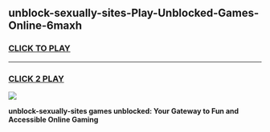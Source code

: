 
## unblock-sexually-sites-Play-Unblocked-Games-Online-6maxh
<h3>
<a href="https://premium76.site?title=unblock-sexually-sites&ref=25A">CLICK TO PLAY</a></h3>
<hr>

<h3>
<a href="https://premium76.site?title=unblock-sexually-sites&ref=25A">CLICK 2 PLAY</a>
  
</h3>

<a href="https://premium76.site?title=unblock-sexually-sites&ref=25A"><img src="https://clearcache.store/games.png"></a>


**unblock-sexually-sites games unblocked: Your Gateway to Fun and Accessible Online Gaming**
